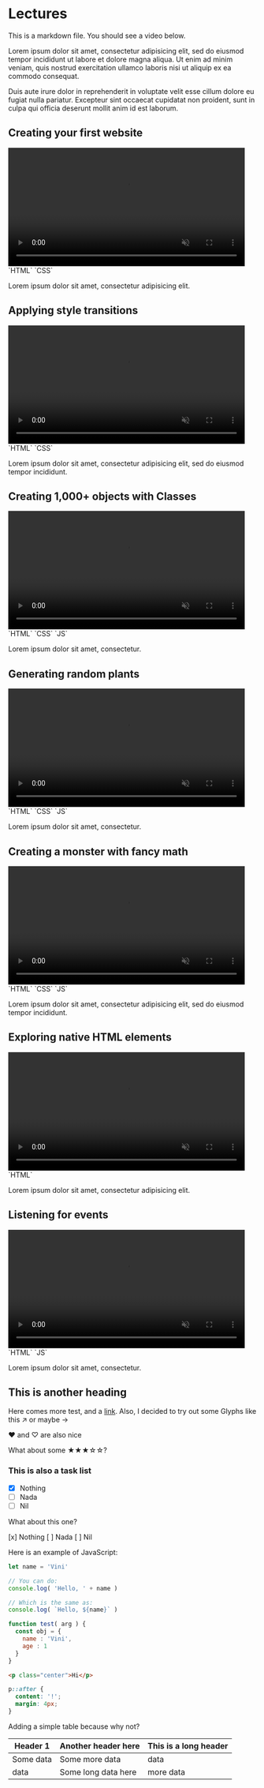 # Lectures

This is a markdown file. You should see a video below.

Lorem ipsum dolor sit amet, consectetur adipisicing elit, sed do eiusmod tempor incididunt ut labore et dolore magna aliqua. Ut enim ad minim veniam, quis nostrud exercitation ullamco laboris nisi ut aliquip ex ea commodo consequat.

Duis aute irure dolor in reprehenderit in voluptate velit esse cillum dolore eu fugiat nulla pariatur. Excepteur sint occaecat cupidatat non proident, sunt in culpa qui officia deserunt mollit anim id est laborum.


## Creating your first website

<video height="240" autoplay muted loop playsinline>
  <source src="examples/bio.mp4" type="video/mp4">
</video>
`HTML` `CSS`

Lorem ipsum dolor sit amet, consectetur adipisicing elit.

## Applying style transitions

<video height="240" autoplay muted loop playsinline>
  <source src="examples/sky.mp4" type="video/mp4">
</video>
`HTML` `CSS`

Lorem ipsum dolor sit amet, consectetur adipisicing elit, sed do eiusmod tempor incididunt.

## Creating 1,000+ objects with Classes

<video height="240" autoplay muted loop playsinline>
  <source src="examples/popup.mp4" type="video/mp4">
</video>
`HTML` `CSS` `JS`

Lorem ipsum dolor sit amet, consectetur.

## Generating random plants

<video height="240" autoplay muted loop playsinline>
  <source src="examples/garden.mp4" type="video/mp4">
</video>
`HTML` `CSS` `JS`

Lorem ipsum dolor sit amet, consectetur.

## Creating a monster with fancy math

<video height="240" autoplay muted loop playsinline>
  <source src="examples/eyes.mp4" type="video/mp4">
</video>
`HTML` `CSS` `JS`

Lorem ipsum dolor sit amet, consectetur adipisicing elit, sed do eiusmod tempor incididunt.

## Exploring native HTML elements

<video height="240" autoplay muted loop playsinline>
  <source src="examples/to-do.mp4" type="video/mp4">
</video>
`HTML`

Lorem ipsum dolor sit amet, consectetur adipisicing elit.

## Listening for events

<video height="240" autoplay muted loop playsinline>
  <source src="examples/dark-mode.mp4" type="video/mp4">
</video>
`HTML` `JS`

Lorem ipsum dolor sit amet, consectetur.

## This is another heading

Here comes more test, and a [link](https://vsueiro.com).
Also, I decided to try out some Glyphs like this ↗ or maybe →

♥ and ♡ are also nice

What about some ★★★☆☆?

### This is also a task list

- [x] Nothing
- [ ] Nada
- [ ] Nil

What about this one?

[x] Nothing
[ ] Nada
[ ] Nil

Here is an example of JavaScript:

```javascript
let name = 'Vini'

// You can do:
console.log( 'Hello, ' + name )

// Which is the same as:
console.log( `Hello, ${name}` )

function test( arg ) {
  const obj = {
    name : 'Vini',
    age : 1
  }
}
```

```html
<p class="center">Hi</p>
```

```css
p::after {
  content: '!';
  margin: 4px;
}
```


Adding a simple table because why not?

| Header 1 | Another header here | This is a long header |
| --- | --- | --- |
| Some data | Some more data | data |
| data | Some long data here | more data |
